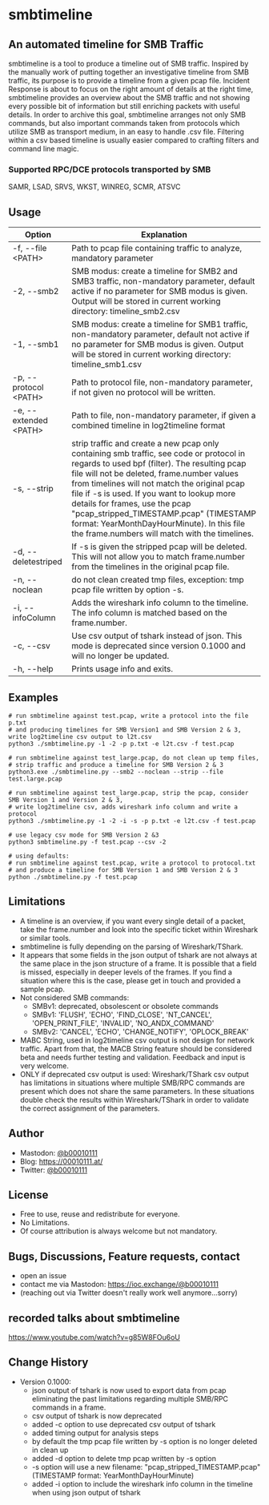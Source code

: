 # smbtimeline
## An automated timeline for SMB Traffic
smbtimeline is a tool to produce a timeline out of SMB traffic. Inspired by the manually work of putting together an investigative timeline from SMB traffic, its purpose is to provide a timeline from a given pcap file. Incident Response is about to focus on the right amount of details at the right time, smbtimeline provides an overview about the SMB traffic and not showing every possible bit of information but still enriching packets with useful details. In order to archive this goal, smbtimeline arranges not only SMB commands, but also important commands taken from protocols which utilize SMB as transport medium, in an easy to handle .csv file. Filtering within a csv based timeline is usually easier compared to crafting filters and command line magic.
### Supported RPC/DCE protocols transported by SMB
SAMR, LSAD, SRVS, WKST, WINREG, SCMR, ATSVC

## Usage
Option | Explanation
--- | ---
-f, --file \<PATH\> | Path to pcap file containing traffic to analyze, mandatory parameter
-2, --smb2 | SMB modus: create a timeline for SMB2 and SMB3 traffic, non-mandatory parameter, default active if no parameter for SMB modus is given. Output will be stored in current working directory: timeline_smb2.csv
-1, --smb1 | SMB modus: create a timeline for SMB1 traffic, non-mandatory parameter, default not active if no parameter for SMB modus is given. Output will be stored in current working directory: timeline_smb1.csv
-p, --protocol \<PATH\> | Path to protocol file, non-mandatory parameter, if not given no protocol will be written.
-e, --extended \<PATH\> | Path to file, non-mandatory parameter, if given a combined timeline in log2timeline format
-s, --strip | strip traffic and create a new pcap only containing smb traffic, see code or protocol in regards to used bpf (filter). The resulting pcap file will not be deleted, frame.number values from timelines will not match the original pcap file if -s is used. If you want to lookup more details for frames, use the pcap "pcap_stripped_TIMESTAMP.pcap" (TIMESTAMP format: YearMonthDayHourMinute). In this file the frame.numbers will match with the timelines.
-d, --deletestriped | If -s is given the stripped pcap will be deleted. This will not allow you to match frame.number from the timelines in the original pcap file.
-n, --noclean | do not clean created tmp files, exception: tmp pcap file written by option -s.
-i, --infoColumn | Adds the wireshark info column to the timeline. The info column is matched based on the frame.number.
-c, --csv | Use csv output of tshark instead of json. This mode is deprecated since version 0.1000 and will no longer be updated.
-h, --help | Prints usage info and exits.


## Examples
```
# run smbtimeline against test.pcap, write a protocol into the file p.txt 
# and producing timelines for SMB Version1 and SMB Version 2 & 3, write log2timeline csv output to l2t.csv
python3 ./smbtimeline.py -1 -2 -p p.txt -e l2t.csv -f test.pcap

# run smbtimeline against test_large.pcap, do not clean up temp files, 
# strip traffic and produce a timeline for SMB Version 2 & 3
python3.exe ./smbtimeline.py --smb2 --noclean --strip --file test.large.pcap

# run smbtimeline against test_large.pcap, strip the pcap, consider SMB Version 1 and Version 2 & 3, 
# write log2timeline csv, adds wireshark info column and write a protocol
python3 ./smbtimeline.py -1 -2 -i -s -p p.txt -e l2t.csv -f test.pcap

# use legacy csv mode for SMB Version 2 &3
python3 smbtimeline.py -f test.pcap --csv -2

# using defaults:
# run smbtimeline against test.pcap, write a protocol to protocol.txt 
# and produce a timeline for SMB Version 1 and SMB Version 2 & 3
python ./smbtimeline.py -f test.pcap
```

## Limitations
* A timeline is an overview, if you want every single detail of a packet, take the frame.number and look into the specific ticket within Wireshark or similar tools.
* smbtimeline is fully depending on the parsing of Wireshark/TShark.
* It appears that some fields in the json output of tshark are not always at the same place in the json structure of a frame. It is possible that a field is missed, especially in deeper levels of the frames. If you find a situation where this is the case, please get in touch and provided a sample pcap.
* Not considered SMB commands:
  * SMBv1: deprecated, obsolescent or obsolete commands
  * SMBv1: 'FLUSH', 'ECHO', 'FIND_CLOSE', 'NT_CANCEL', 'OPEN_PRINT_FILE',
'INVALID', 'NO_ANDX_COMMAND'
  * SMBv2: 'CANCEL', 'ECHO', 'CHANGE_NOTIFY', 'OPLOCK_BREAK'
* MABC String, used in log2timeline csv output is not design for network traffic. Apart from that, the MACB String feature should be considered beta and needs further testing and validation. Feedback and input is very welcome.
* ONLY if deprecated csv output is used: Wireshark/TShark csv output has limitations in situations where multiple SMB/RPC commands are present which does not share the same parameters. In these situations double check the results within Wireshark/TShark in order to validate the correct assignment of the parameters. 

## Author
* Mastodon: [@b00010111](https://ioc.exchange/@b00010111)
* Blog: https://00010111.at/
* Twitter: [@b00010111](https://twitter.com/b00010111)

## License
* Free to use, reuse and redistribute for everyone.
* No Limitations.
* Of course attribution is always welcome but not mandatory.

## Bugs, Discussions, Feature requests, contact
* open an issue
* contact me via Mastodon: https://ioc.exchange/@b00010111
* (reaching out via Twitter doesn't really work well anymore...sorry)

## recorded talks about smbtimeline
https://www.youtube.com/watch?v=g85W8FOu6oU

## Change History
 * Version 0.1000:
    * json output of tshark is now used to export data from pcap eliminating the past limitations regarding multiple SMB/RPC commands in a frame.
	* csv output of tshark is now deprecated
	* added -c option to use deprecated csv output of tshark
	* added timing output for analysis steps
	* by default the tmp pcap file written by -s option is no longer deleted in clean up
	* added -d option to delete tmp pcap written by -s option
	* -s option will use a new filename: "pcap_stripped_TIMESTAMP.pcap" (TIMESTAMP format: YearMonthDayHourMinute)
	* added -i option to include the wireshark info column in the timeline when using json output of tshark
